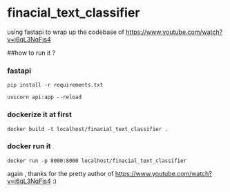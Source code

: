 # finacial_text_classifier
using fastapi to wrap  up the codebase of  https://www.youtube.com/watch?v=i6qL3NqFjs4 


##how to run it ?

### fastapi
```
pip install -r requirements.txt
```

```
uvicorn api:app --reload
```

### dockerize it at first
```
docker build -t localhost/finacial_text_classifier .
```

### docker run it
```
docker run -p 8000:8000 localhost/finacial_text_classifier
```

again , thanks for the pretty author of https://www.youtube.com/watch?v=i6qL3NqFjs4  :)



